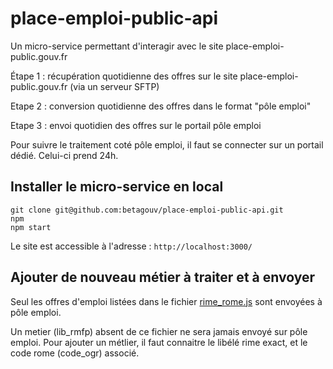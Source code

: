 # place-emploi-public-api

Un micro-service permettant d'interagir avec le site place-emploi-public.gouv.fr

Étape 1 : récupération quotidienne des offres sur le site place-emploi-public.gouv.fr (via un serveur SFTP)

Etape 2 : conversion quotidienne des offres dans le format "pôle emploi" 

Etape 3 : envoi quotidien des offres sur le portail pôle emploi

Pour suivre le traitement coté pôle emploi, il faut se connecter sur un portail dédié.
Celui-ci prend 24h. 

## Installer le micro-service en local

````
git clone git@github.com:betagouv/place-emploi-public-api.git
npm
npm start
````

Le site est accessible à l'adresse : `http://localhost:3000/`

## Ajouter de nouveau métier à traiter et à envoyer

Seul les offres d'emploi listées dans le fichier [rime_rome.js](routes/utils/rime_rome.js) sont envoyées à pôle emploi.

Un metier (lib_rmfp) absent de ce fichier ne sera jamais envoyé sur pôle emploi. Pour ajouter un métlier, il faut connaitre le libélé rime exact, et le code rome (code_ogr) associé.
  

